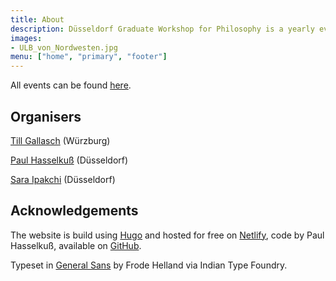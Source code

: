 ```yaml
---
title: About
description: Düsseldorf Graduate Workshop for Philosophy is a yearly event for early career researchers in metaphysics and neighbouring fields that takes place at Heinrich-Heine University Düsseldorf, Germany.
images:
- ULB_von_Nordwesten.jpg
menu: ["home", "primary", "footer"]
---
```


All events can be found [here](/events).

## Organisers

[Till Gallasch](https://philpeople.org/profiles/till-gallasch) (Würzburg)<br>
[](gallasch@phil.hhu.de)

[Paul Hasselkuß](http://hasselkuss.com/) (Düsseldorf)<br>
[](hasselkuss@phil.hhu.de)

[Sara Ipakchi](https://www.philosophie.hhu.de/personal/philosophie-vi-philosophie-des-geistes-und-der-kognition/mitarbeiter/innen/sara-ipakchi) (Düsseldorf)<br>
[](ipakchi@phil.hhu.de)

## Acknowledgements

The website is build using [Hugo](https://gohugo.io) and hosted for free on [Netlify](http://netlify.com), code by Paul Hasselkuß, available on [GitHub](https://github.com/paulHasselkuss/dgwp.org).

Typeset in [General Sans](https://www.fontshare.com/fonts/general-sans) by Frode Helland via Indian Type Foundry.
